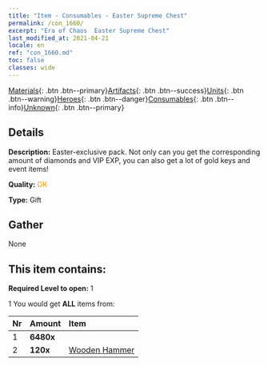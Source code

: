```yaml
---
title: "Item - Consumables - Easter Supreme Chest"
permalink: /con_1660/
excerpt: "Era of Chaos  Easter Supreme Chest"
last_modified_at: 2021-04-21
locale: en
ref: "con_1660.md"
toc: false
classes: wide
---
```

 [Materials](/Items/){: .btn .btn--primary}[Artifacts](/Items/Artifacts/){: .btn .btn--success}[Units](/Items/Units/){: .btn .btn--warning}[Heroes](/Items/Heroes/){: .btn .btn--danger}[Consumables](/Items/Consumables/){: .btn .btn--info}[Unknown](/Items/Unknown/){: .btn .btn--primary}

## Details
 **Description:** Easter-exclusive pack. Not only can you get the corresponding amount of diamonds and VIP EXP, you can also get a lot of gold keys and event items!

 **Quality:** <span style="color: #FF8C00">OK</span>

 **Type:** Gift

## Gather

  None

## This item contains:

 **Required Level to open:** 1

 1 You would get **ALL** items  from:

  | Nr | Amount |     Item    |
  |:---|:-------|:------------|
  | 1 |  **6480x** | <i class="fas fa-gem"/> |  | 
  | 2 |  **120x** | [Wooden Hammer](/Items/con_538/) |  | 
